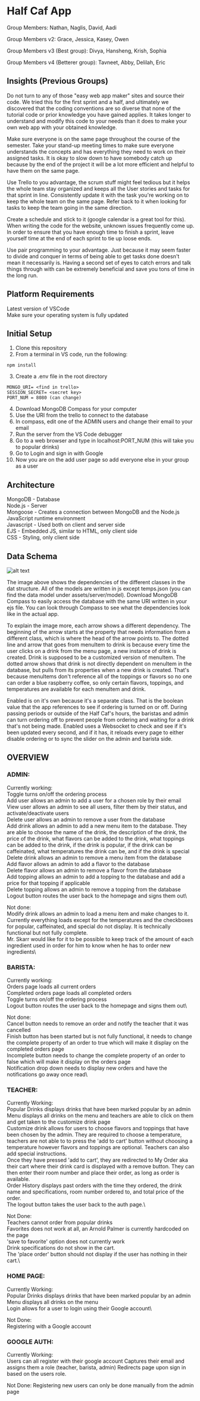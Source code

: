 # Half Caf App

Group Members: Nathan, Naglis, David, Aadi

Group Members v2: Grace, Jessica, Kasey, Owen

Group Members v3 (Best group): Divya, Hansheng, Krish, Sophia

Group Members v4 (Betterer group): Tavneet, Abby, Delilah, Eric

## Insights (Previous Groups)

Do not turn to any of those "easy web app maker" sites and source their code. We tried this for the first sprint and a half, and ultimately we discovered that the coding conventions are so diverse that none of the tutorial code or prior knowledge you have gained applies. It takes longer to understand and modify this code to your needs than it does to make your own web app with your obtained knowledge.

Make sure everyone is on the same page throughout the course of the semester. Take your stand-up meeting times to make sure everyone understands the concepts and has everything they need to work on their assigned tasks. It is okay to slow down to have somebody catch up because by the end of the project it will be a lot more efficient and helpful to have them on the same page.

Use Trello to you advantage, the scrum stuff might feel tedious but it helps the whole team stay organized and keeps all the User stories and tasks for that sprint in line. Consistently update it with the task you're working on to keep the whole team on the same page. Refer back to it when looking for tasks to keep the team going in the same direction.

Create a schedule and stick to it (google calendar is a great tool for this). When writing the code for the website, unknown issues frequently come up. In order to ensure that you have enough time to finish a sprint, leave yourself time at the end of each sprint to tie up loose ends.

Use pair programming to your advantage. Just because it may seem faster to divide and conquer in terms of being able to get tasks done doesn't mean it necessarily is. Having a second set of eyes to catch errors and talk things through with can be extremely beneficial and save you tons of time in the long run.

## Platform Requirements

Latest version of VSCode\
Make sure your operating system is fully updated

## Initial Setup

1. Clone this repository
2. From a terminal in VS code, run the following:

```
npm install
```

3. Create a .env file in the root directory

```
MONGO_URI= <find in trello>
SESSION_SECRET= <secret key>
PORT_NUM = 8080 (can change)
```

4. Download MongoDB Compass for your computer
5. Use the URI from the trello to connect to the database
6. In compass, edit one of the ADMIN users and change their email to your email
7. Run the server from the VS Code debugger
8. Go to a web browser and type in localhost:PORT_NUM (this will take you to popular drinks)
9. Go to Login and sign in with Google
10. Now you are on the add user page so add everyone else in your group as a user

## Architecture

MongoDB - Database\
Node.js - Server\
Mongoose - Creates a connection between MongoDB and the Node.js JavaScript runtime environment\
Javascript - Used both on client and server side\
EJS - Embedded JS, similar to HTML, only client side\
CSS - Styling, only client side

## Data Schema

![alt text](dataStructure.png)

The image above shows the dependencies of the different classes in the dat structure. All of the models are written in js except temps.json (you can find the data model under assets/server/model). Download MongoDB Compass to easily access the database with the same URI written in your ejs file. You can look through Compass to see what the dependencies look like in the actual app.

To explain the image more, each arrow shows a different dependency. The beginning of the arrow starts at the property that needs information from a different class, which is where the head of the arrow points to. The dotted line and arrow that goes from menuItem to drink is because every time the user clicks on a drink from the menu page, a new instance of drink is created. Drink is supposed to be a customized version of menuItem. The dotted arrow shows that drink is not directly dependent on menuItem in the database, but pulls from its properties when a new drink is created. That's because menuItems don't reference all of the toppings or flavors so no one can order a blue raspberry coffee, so only certain flavors, toppings, and temperatures are available for each menuItem and drink.

Enabled is on it's own because it's a separate class. That is the boolean value that the app references to see if ordering is turned on or off. During passing periods or outside of the Half Caf's hours, the baristas and admin can turn ordering off to prevent people from ordering and waiting for a drink that's not being made. Enabled uses a Websocket to check and see if it's been updated every second, and if it has, it reloads every page to either disable ordering or to sync the slider on the admin and barista side.

## OVERVIEW

### ADMIN:

Currently working:\
Toggle turns on/off the ordering process\
Add user allows an admin to add a user for a chosen role by their email\
View user allows an admin to see all users, filter them by their status, and activate/deactivate users\
Delete user allows an admin to remove a user from the database\
Add drink allows an admin to add a new menu item to the database. They are able to choose the name of the drink, the description of the drink, the price of the drink, what flavors can be added to the drink, what toppings can be added to the drink, if the drink is popular, if the drink can be caffeinated, what temperatures the drink can be, and if the drink is special\
Delete drink allows an admin to remove a menu item from the database\
Add flavor allows an admin to add a flavor to the database\
Delete flavor allows an admin to remove a flavor from the database\
Add topping allows an admin to add a topping to the database and add a price for that topping if applicable\
Delete topping allows an admin to remove a topping from the database\
Logout button routes the user back to the homepage and signs them out\

Not done:\
Modify drink allows an admin to load a menu item and make changes to it. Currently everything loads except for the temperatures and the checkboxes for popular, caffeinated, and special do not display. It is technically functional but not fully complete.\
Mr. Skarr would like for it to be possible to keep track of the amount of each ingredient used in order for him to know when he has to order new ingredients\

### BARISTA:

Currently working:\
Orders page loads all current orders\
Completed orders page loads all completed orders\
Toggle turns on/off the ordering process\
Logout button routes the user back to the homepage and signs them out\

Not done:\
Cancel button needs to remove an order and notify the teacher that it was cancelled\
Finish button has been started but is not fully functional, it needs to change the complete property of an order to true which will make it display on the completed orders page\
Incomplete button needs to change the complete property of an order to false which will make it display on the orders page\
Notification drop down needs to display new orders and have the notifications go away once read\

### TEACHER:

Currently Working:\
Popular Drinks displays drinks that have been marked popular by an admin\
Menu displays all drinks on the menu and teachers are able to click on them and get taken to the customize drink page\
Customize drink allows for users to choose flavors and toppings that have been chosen by the admin. They are required to choose a temperature, teachers are not able to to press the 'add to cart' button without choosing a temperature however flavors and toppings are optional. Teachers can also add special instructions.\
Once they have pressed 'add to cart', they are redirected to My Order aka their cart where their drink card is displayed with a remove button. They can then enter their room number and place their order, as long as order is available.\
Order History displays past orders with the time they ordered, the drink name and specifications, room number ordered to, and total price of the order.\
The logout button takes the user back to the auth page.\

Not Done:\
Teachers cannot order from popular drinks\
Favorites does not work at all, an Arnold Palmer is currently hardcoded on the page\
'save to favorite' option does not currently work\
Drink specifications do not show in the cart.\
The 'place order' button should not display if the user has nothing in their cart.\

### HOME PAGE:

Currently Working:\
Popular Drinks displays drinks that have been marked popular by an admin\
Menu displays all drinks on the menu\
Login allows for a user to login using their Google account\

Not Done:\
Registering with a Google account

### GOOGLE AUTH:

Currently Working:\
Users can all register with their google account
Captures their email and assigns them a role (teacher, barista, admin)
Redirects page upon sign in based on the users role.

Not Done:
Registering new users can only be done manually from the admin page
